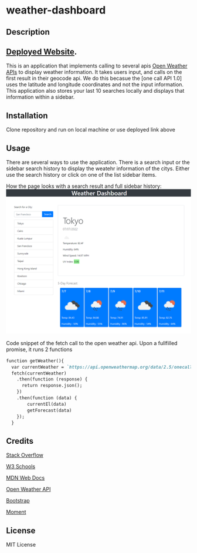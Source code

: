 # weather-dashboard

## Description 

## [Deployed Website](https://github.com/microsoft/vscode).

This is an application that implements calling to several apis [Open Weather APIs](https://openweathermap.org/api/) to display weather information. It takes users input, and calls on the first result in their geocode api. We do this becasue the [one call API 1.0] uses the latitude and longitude coordinates and not the input information. This application also stores your last 10 searches locally and displays that information within a sidebar.


## Installation

Clone repository and run on local machine or use deployed link above

## Usage 

There are several ways to use the application. There is a search input or the sidebar search history to display the weatehr information of the citys. Either use the search history or click on one of the list sidebar items. 

How the page looks with a search result and full sidebar history:
![alt text](./assets/images/Screenshot%20.png)


Code snippet of the fetch call to the open weather api. Upon a fullfilled promise, it runs 2 functions
```md
function getWeather(){
  var currentWeather = `https://api.openweathermap.org/data/2.5/onecall?lat=${lat}&lon=${lon}&units=imperial&appid=${APIKey}`
  fetch(currentWeather)
    .then(function (response) {
      return response.json();
    })
    .then(function (data) {
        currentEl(data)
        getForecast(data)
    });
  }
```


## Credits

[Stack Overflow](https://stackoverflow.com/)

[W3 Schools](w3schools.com)

[MDN Web Docs](https://developer.mozilla.org/en-US/)

[Open Weather API](https://openweathermap.org/api/one-call-api)

[Bootstrap](https://getbootstrap.com/docs/4.6/getting-started/introduction/)

[Moment](https://momentjs.com/)


## License

MIT License